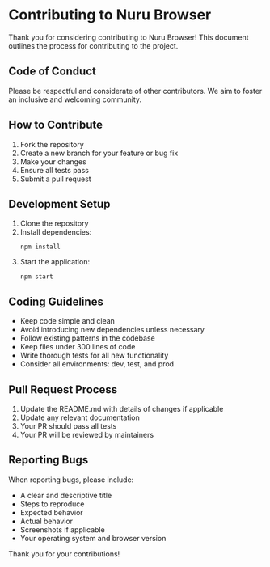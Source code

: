 # Contributing to Nuru Browser

Thank you for considering contributing to Nuru Browser! This document outlines the process for contributing to the project.

## Code of Conduct

Please be respectful and considerate of other contributors. We aim to foster an inclusive and welcoming community.

## How to Contribute

1. Fork the repository
2. Create a new branch for your feature or bug fix
3. Make your changes
4. Ensure all tests pass
5. Submit a pull request

## Development Setup

1. Clone the repository
2. Install dependencies:
   ```
   npm install
   ```
3. Start the application:
   ```
   npm start
   ```

## Coding Guidelines

- Keep code simple and clean
- Avoid introducing new dependencies unless necessary
- Follow existing patterns in the codebase
- Keep files under 300 lines of code
- Write thorough tests for all new functionality
- Consider all environments: dev, test, and prod

## Pull Request Process

1. Update the README.md with details of changes if applicable
2. Update any relevant documentation
3. Your PR should pass all tests
4. Your PR will be reviewed by maintainers

## Reporting Bugs

When reporting bugs, please include:

- A clear and descriptive title
- Steps to reproduce
- Expected behavior
- Actual behavior
- Screenshots if applicable
- Your operating system and browser version

Thank you for your contributions!
